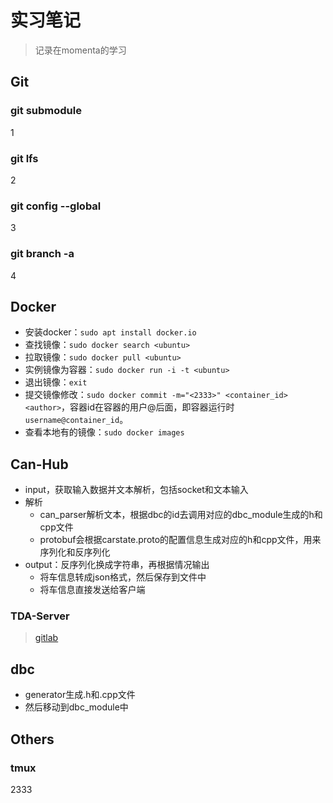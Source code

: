 # 实习笔记

> 记录在momenta的学习

## Git

### git submodule

1

### git lfs

2

### git config --global

3

### git branch -a

4


## Docker
- 安装docker：`sudo apt install docker.io`
- 查找镜像：`sudo docker search <ubuntu>`
- 拉取镜像：`sudo docker pull <ubuntu>`
- 实例镜像为容器：`sudo docker run -i -t <ubuntu>`
- 退出镜像：`exit`
- 提交镜像修改：`sudo docker commit -m="<2333>" <container_id> <author>`，容器id在容器的用户@后面，即容器运行时`username@container_id`。
- 查看本地有的镜像：`sudo docker images`

## Can-Hub

- input，获取输入数据并文本解析，包括socket和文本输入
- 解析
  - can_parser解析文本，根据dbc的id去调用对应的dbc_module生成的h和cpp文件
  - protobuf会根据carstate.proto的配置信息生成对应的h和cpp文件，用来序列化和反序列化
- output：反序列化换成字符串，再根据情况输出
  - 将车信息转成json格式，然后保存到文件中
  - 将车信息直接发送给客户端

### TDA-Server

> [gitlab](https://gitlab.momenta.works/1v1r/tda-server)



## dbc

- generator生成.h和.cpp文件
- 然后移动到dbc_module中


## Others

### tmux
2333